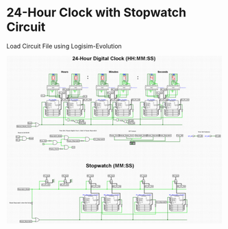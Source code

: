 # 24-Hour Clock with Stopwatch Circuit

Load Circuit File using Logisim-Evolution

![Circuit_Image](./Circuit_Image.png)